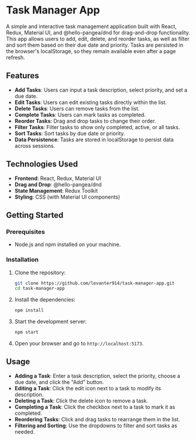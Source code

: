 # Task Manager App

A simple and interactive task management application built with React, Redux, Material UI, and @hello-pangea/dnd for drag-and-drop functionality. This app allows users to add, edit, delete, and reorder tasks, as well as filter and sort them based on their due date and priority. Tasks are persisted in the browser's localStorage, so they remain available even after a page refresh.

## Features

- **Add Tasks**: Users can input a task description, select priority, and set a due date.
- **Edit Tasks**: Users can edit existing tasks directly within the list.
- **Delete Tasks**: Users can remove tasks from the list.
- **Complete Tasks**: Users can mark tasks as completed.
- **Reorder Tasks**: Drag and drop tasks to change their order.
- **Filter Tasks**: Filter tasks to show only completed, active, or all tasks.
- **Sort Tasks**: Sort tasks by due date or priority.
- **Data Persistence**: Tasks are stored in localStorage to persist data across sessions.

## Technologies Used

- **Frontend**: React, Redux, Material UI
- **Drag and Drop**: @hello-pangea/dnd
- **State Management**: Redux Toolkit
- **Styling**: CSS (with Material UI components)

## Getting Started

### Prerequisites

- Node.js and npm installed on your machine.

### Installation

1. Clone the repository:

   ```bash
   git clone https://github.com/levanter914/task-manager-app.git
   cd task-manager-app
   ```

2. Install the dependencies:

   ```bash
   npm install
   ```

3. Start the development server:

   ```bash
   npm start
   ```

4. Open your browser and go to `http://localhost:5173`.

## Usage

- **Adding a Task**: Enter a task description, select the priority, choose a due date, and click the "Add" button.
- **Editing a Task**: Click the edit icon next to a task to modify its description.
- **Deleting a Task**: Click the delete icon to remove a task.
- **Completing a Task**: Click the checkbox next to a task to mark it as completed.
- **Reordering Tasks**: Click and drag tasks to rearrange them in the list.
- **Filtering and Sorting**: Use the dropdowns to filter and sort tasks as needed.


